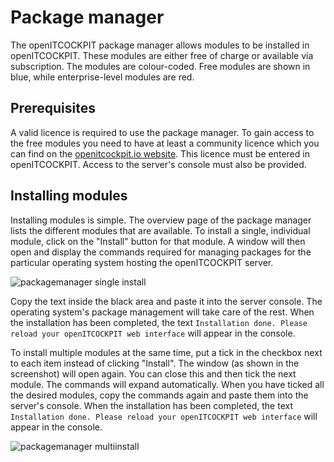 # Package manager

The openITCOCKPIT package manager allows modules to be installed in openITCOCKPIT. These modules are either free of charge or available via subscription. The modules are colour-coded. Free modules are shown in blue, while enterprise-level modules are red.

## Prerequisites

A valid licence is required to use the package manager. To gain access to the free modules you need to have at least a community licence which you can find on the [openitcockpit.io website](https://openitcockpit.io/download_server/). This licence must be entered in openITCOCKPIT.
Access to the server's console must also be provided.

## Installing modules

Installing modules is simple. The overview page of the package manager lists the different modules that are available. To install a single, individual module, click on the "Install" button for that module. A window will then open and display the commands required for managing packages for the particular operating system hosting the openITCOCKPIT server.

![packagemanager single install](/images/packagemanager-installpackages.png)

Copy the text inside the black area and paste it into the server console. The operating system's package management will take care of the rest. When the installation has been completed, the text `Installation done. Please reload your openITCOCKPIT web interface` will appear in the console.

To install multiple modules at the same time, put a tick in the checkbox next to each item instead of clicking "Install". The window (as shown in the screenshot) will open again. You can close this and then tick the next module. The commands will expand automatically. When you have ticked all the desired modules, copy the commands again and paste them into the server's console. When the installation has been completed, the text `Installation done. Please reload your openITCOCKPIT web interface` will appear in the console.

![packagemanager multiinstall](/images/packagemanager-installpackagesmulti.png)
